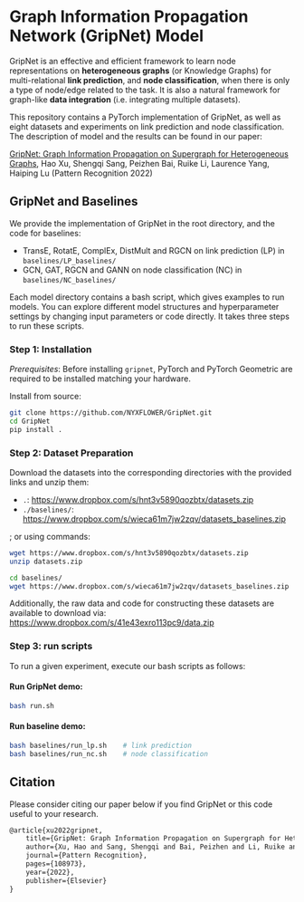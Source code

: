 # Graph Information Propagation Network (GripNet) Model

GripNet is an effective and efficient framework to learn node representations on **heterogeneous graphs** (or Knowledge Graphs) for multi-relational **link prediction**, and **node classification**, when there is only a type of node/edge related to the task. It is also a natural framework for graph-like **data integration** (i.e. integrating multiple datasets).

This repository contains a PyTorch implementation of GripNet, as well as eight datasets and experiments on link prediction and node classification. The description of model and the results can be found in our paper:

[GripNet: Graph Information Propagation on Supergraph for Heterogeneous Graphs](https://www.sciencedirect.com/science/article/pii/S0031320322004538), Hao Xu, Shengqi Sang, Peizhen Bai, Ruike Li, Laurence Yang, Haiping Lu (Pattern Recognition 2022)

## GripNet and Baselines

We provide the implementation of GripNet in the root directory, and the code for baselines:

- TransE, RotatE, ComplEx, DistMult and RGCN on link prediction (LP) in `baselines/LP_baselines/`
- GCN, GAT, RGCN and GANN on node classification (NC) in `baselines/NC_baselines/`

Each model directory contains a bash script, which gives examples to run models. You can explore different model structures and hyperparameter settings by changing input parameters or code directly. It takes three steps to run these scripts.

### Step 1: Installation

*Prerequisites*: Before installing `gripnet`, PyTorch and PyTorch Geometric are required to be installed matching your hardware.

Install from source:
```bash
git clone https://github.com/NYXFLOWER/GripNet.git
cd GripNet
pip install .
```

### Step 2: Dataset Preparation

Download the datasets into the corresponding directories with the provided links and unzip them:

- `.`: https://www.dropbox.com/s/hnt3v5890qozbtx/datasets.zip
- `./baselines/`: https://www.dropbox.com/s/wieca61m7jw2zqv/datasets_baselines.zip

; or using commands:

```bash
wget https://www.dropbox.com/s/hnt3v5890qozbtx/datasets.zip
unzip datasets.zip

cd baselines/
wget https://www.dropbox.com/s/wieca61m7jw2zqv/datasets_baselines.zip
```

Additionally, the raw data and code for constructing these datasets are available to download via: https://www.dropbox.com/s/41e43exro113pc9/data.zip

### Step 3: run scripts

To run a given experiment, execute our bash scripts as follows:

#### Run GripNet demo:

```bash
bash run.sh
```

#### Run baseline demo:

```bash
bash baselines/run_lp.sh	# link prediction
bash baselines/run_nc.sh	# node classification
```

## Citation

Please consider citing our paper below if you find GripNet or this code useful to your research.

```latex
@article{xu2022gripnet,
    title={GripNet: Graph Information Propagation on Supergraph for Heterogeneous Graphs},
    author={Xu, Hao and Sang, Shengqi and Bai, Peizhen and Li, Ruike and Yang, Laurence and Lu, Haiping},
    journal={Pattern Recognition},
    pages={108973},
    year={2022},
    publisher={Elsevier}
}
```
